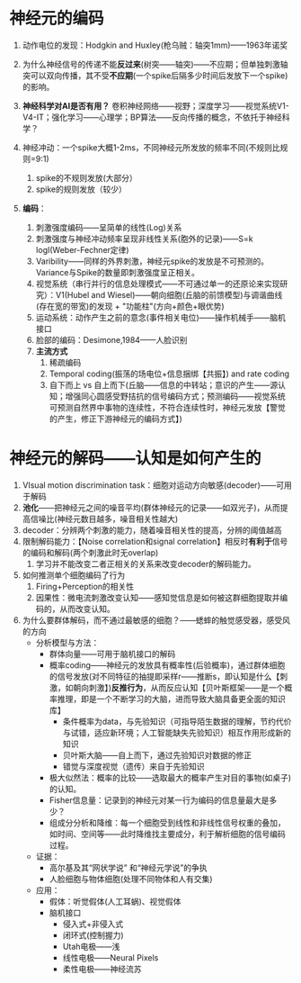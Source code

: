 # 神经元的编码
1. 动作电位的发现：Hodgkin and Huxley(枪乌贼：轴突1mm)——1963年诺奖
2. 为什么神经信号的传递不能**反过来**(树突——轴突)——不应期；但单独刺激轴突可以双向传播，其不受**不应期**(一个spike后隔多少时间后发放下一个spike)的影响。
3. **神经科学对AI是否有用？** 卷积神经网络——视野；深度学习——视觉系统V1-V4-IT；强化学习——心理学；BP算法——反向传播的概念，不依托于神经科学？
4. 神经冲动：一个spike大概1-2ms，不同神经元所发放的频率不同(不规则比规则=9:1)
	1. spike的不规则发放(大部分）
	2. spike的规则发放（较少）

5. **编码**：
	1. 刺激强度编码——呈简单的线性(Log)关系
	2. 刺激强度与神经冲动频率呈现非线性关系(胞外的记录)——S=k logI(Weber-Fechner定律)
	3. Varibility——同样的外界刺激，神经元spike的发放是不可预测的。Variance与Spike的数量即刺激强度呈正相关。
	4. 视觉系统（串行并行的信息处理模式——不可通过单一的还原论来实现研究）：V1(Hubel and Wiesel)——朝向细胞(丘脑的前馈模型)与调谐曲线(存在宽的带宽)的发现 + "功能柱"(方向+颜色+眼优势)
	5. 运动系统：动作产生之前的意念(事件相关电位)——操作机械手——脑机接口
	6. 脸部的编码：Desimone,1984——人脸识别
	7. **主流方式**
		1. 稀疏编码
		2. Temporal coding(振荡的场电位+信息捆绑【共振】) and rate coding
		3. 自下而上 vs 自上而下(丘脑——信息的中转站；意识的产生——源认知；增强同心圆感受野拮抗的信号编码方式；预测编码——视觉系统可预测自然界中事物的连续性，不符合连续性时，神经元发放【警觉的产生，修正下游神经元的编码方式】)

# 神经元的解码——认知是如何产生的
1. VIsual motion discrimination task：细胞对运动方向敏感(decoder)——可用于解码
2. **池化**——把神经元之间的噪音平均(群体神经元的记录——如双光子)，从而提高信噪比(神经元数目越多，噪音相关性越大)
3. decoder：分辨两个刺激的能力，随着噪音相关性的提高，分辨的阈值越高
4. 限制解码能力：【Noise correlation和signal correlation】相反时**有利于**信号的编码和解码(两个刺激此时无overlap)
	1. 学习并不能改变二者正相关的关系来改变decoder的解码能力。
5. 如何推测单个细胞编码了行为
	1. Firing+Perception的相关性
	2. 因果性：微电流刺激改变认知——感知觉信息是如何被这群细胞提取并编码的，从而改变认知。
6. 为什么要群体解码，而不通过最敏感的细胞？——蟋蟀的触觉感受器，感受风的方向
	* 分析模型与方法：
		* 群体向量——可用于脑机接口的解码
		* 概率coding——神经元的发放具有概率性(后验概率)，通过群体细胞的信号发放(对不同特征的抽提即采样r——推断s，即认知是什么【刺激，如朝向刺激】)**反推行为**，从而反应认知【贝叶斯框架——是一个概率推理，即是一个不断学习的大脑，进而导致大脑具备更全面的知识库】
			* 条件概率为data，与先验知识（可指导陌生数据的理解，节约代价与试错，适应新环境；人工智能缺失先验知识）相互作用形成新的知识
			* 贝叶斯大脑——自上而下，通过先验知识对数据的修正
			* 错觉与深度视觉（遗传）来自于先验知识
		* 极大似然法：概率的比较——选取最大的概率产生对目的事物(如桌子)的认知。
		* Fisher信息量：记录到的神经元对某一行为编码的信息量最大是多少？
		* 组成分分析和降维：每一个细胞受到线性和非线性信号权重的叠加，如时间、空间等——此时降维找主要成分，利于解析细胞的信号编码过程。
	* 证据：
		* 高尔基及其“网状学说” 和“神经元学说”的争执
		* 人脸细胞与物体细胞(处理不同物体和人有交集)
	* 应用：
		* 假体：听觉假体(人工耳蜗)、视觉假体
		* 脑机接口
			* 侵入式+非侵入式
			* 闭环式(控制握力)
			* Utah电极——浅
			* 线性电极——Neural Pixels
			* 柔性电极——神经流苏